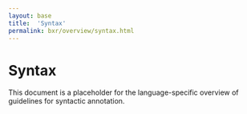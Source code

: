 ```yaml
---
layout: base
title:  'Syntax'
permalink: bxr/overview/syntax.html
---
```


# Syntax

This document is a placeholder for the language-specific overview of
guidelines for syntactic annotation.
